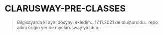 # CLARUSWAY-PRE-CLASSES
> Bilgisayarda ki aynı dosyayı ekledim.. 17.11.2021 de oluşturuldu..
> repo adını origin yerine myclarusway yazdım..
